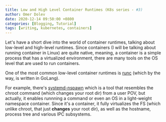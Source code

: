 ```yaml
---
title: Low and High Level Container Runtimes (K8s series - #3)
author: Omer Dolev
date: 2020-12-14 09:50:00 +0800
categories: [Blogging, Tutorial]
tags: [writing, kubernetes, containers]
---
```


Let's have a short dive into the world of container runtimes, talking about low-level and high-level runtimes. Since containers 
(I will be talking about running container in Linux) are quite native, meaning, a container is a simple process that has a virtualized environment,
there are many tools on the OS level that are used to run containers.

One of the most common low-level container runtimes is [runc](https://github.com/opencontainers/runc) (which by the way, is written in GoLang).

For example, there's [systemd-nspawn](https://wiki.archlinux.org/index.php/Systemd-nspawn) which is a tool that resembles the chroot command
(which changes your root dir) from a user POV, but actually, it enables runnning a command or even an OS in a light-weight namespace container.
Since it's a container, it fully virtualizes the FS (which unlike chroot, that just **changes** your root dir), as well as the hostname,
process tree and various IPC subsystems.

